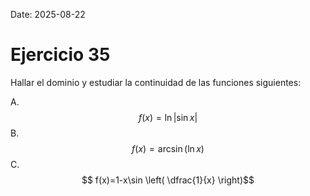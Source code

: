 Date: 2025-08-22

# Ejercicio 35

 
Hallar el dominio y estudiar la continuidad de las funciones siguientes:

A.  $$ f(x)= \ln |\sin   x|$$
B.  $$ f(x)=\arcsin  \left( \ln  x \right)$$
C.  $$ f(x)=1-x\sin  \left( \dfrac{1}{x} \right)$$
